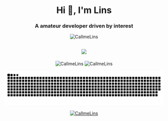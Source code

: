 <h1 align="center">Hi 👋, I'm Lins</h1>
<h3 align="center">A amateur developer driven by interest</h3>

<p align="center"> <img src="https://komarev.com/ghpvc/?username=CallmeLins&label=Profile%20views&color=0e75b6&style=flat" alt="CallmeLins" /> </p>

<p align="center">
<br/>
<img width="800" src="https://github-readme-activity-graph.vercel.app/graph?username=CallmeLins&theme=github-compact&hide_border=true&area=true&custom_title=Contribution%20Graph" />
<br/>
<br/>
<img align="center" src="https://github-readme-stats.vercel.app/api?username=CallmeLins&show_icons=true&locale=en&hide=issues" alt="CallmeLins" />
<img align="center" src="https://github-readme-stats.vercel.app/api/top-langs?username=CallmeLins&show_icons=true&locale=en&layout=compact" alt="CallmeLins" />
<br/>
</p>

<p align="center"> <img src="https://github.com/CallmeLins/CallmeLins/blob/output/github-contribution-grid-snake.svg" alt="CallmeLins" /> </p>

<p align="center"> <a href="https://github.com/ryo-ma/github-profile-trophy"><img src="https://github-profile-trophy.vercel.app/?username=CallmeLins" alt="CallmeLins" /></a> </p>
